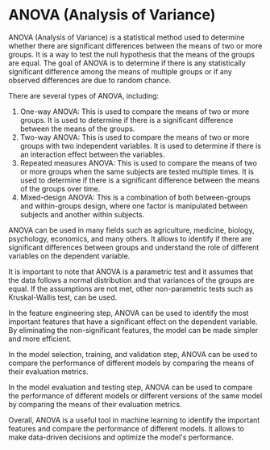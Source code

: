 # ANOVA (Analysis of Variance)

ANOVA (Analysis of Variance) is a statistical method used to determine whether there are significant differences between the means of two or more groups. It is a way to test the null hypothesis that the means of the groups are equal. The goal of ANOVA is to determine if there is any statistically significant difference among the means of multiple groups or if any observed differences are due to random chance.

There are several types of ANOVA, including:

1. One-way ANOVA: This is used to compare the means of two or more groups. It is used to determine if there is a significant difference between the means of the groups.
2. Two-way ANOVA: This is used to compare the means of two or more groups with two independent variables. It is used to determine if there is an interaction effect between the variables.
3. Repeated measures ANOVA: This is used to compare the means of two or more groups when the same subjects are tested multiple times. It is used to determine if there is a significant difference between the means of the groups over time.
4. Mixed-design ANOVA: This is a combination of both between-groups and within-groups design, where one factor is manipulated between subjects and another within subjects.

ANOVA can be used in many fields such as agriculture, medicine, biology, psychology, economics, and many others. It allows to identify if there are significant differences between groups and understand the role of different variables on the dependent variable.

It is important to note that ANOVA is a parametric test and it assumes that the data follows a normal distribution and that variances of the groups are equal. If the assumptions are not met, other non-parametric tests such as Kruskal-Wallis test, can be used.

In the feature engineering step, ANOVA can be used to identify the most important features that have a significant effect on the dependent variable. By eliminating the non-significant features, the model can be made simpler and more efficient.

In the model selection, training, and validation step, ANOVA can be used to compare the performance of different models by comparing the means of their evaluation metrics.

In the model evaluation and testing step, ANOVA can be used to compare the performance of different models or different versions of the same model by comparing the means of their evaluation metrics.

Overall, ANOVA is a useful tool in machine learning to identify the important features and compare the performance of different models. It allows to make data-driven decisions and optimize the model's performance.